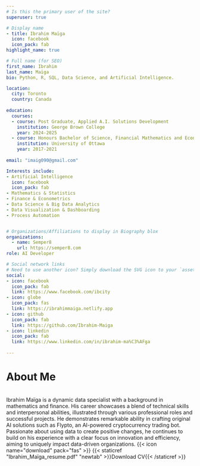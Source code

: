 ```yaml
---
# Is this the primary user of the site?
superuser: true

# Display name
- title: Ibrahim Maïga
  icon: facebook
  icon_pack: fab
highlight_name: true

# Full name (for SEO)
first_name: Ibrahim
last_name: Maïga
bio: Python, R, SQL, Data Science, and Artificial Intelligence.

location:
  city: Toronto
  country: Canada
  
education:
  courses:
  - course: Post Graduate, Applied A.I. Solutions Development
    institution: George Brown College
    year: 2024-2025
  - course: Honours Bachelor of Science, Financial Mathematics and Economics
    institution: University of Ottawa
    year: 2017-2021
    
email: "imaig090@gmail.com"

Interests include:  
- Artificial Intelligence
  icon: facebook
  icon_pack: fab
- Mathematics & Statistics
- Finance & Econometrics
- Data Science & Big Data Analytics
- Data Visualization & Dashboarding  
- Process Automation  


# Organizations/Affiliations to display in Biography blox
organizations:
  - name: Semper8
    url: https://semper8.com
role: AI Developer

# Social network links
# Need to use another icon? Simply download the SVG icon to your `assets/media/icons/` folder.
social:
- icon: facebook
  icon_pack: fab
  link: https://www.facebook.com/ibcity
- icon: globe
  icon_pack: fas
  link: https://ibrahimmaiga.netlify.app
- icon: github
  icon_pack: fab
  link: https://github.com/Ibrahim-Maiga
- icon: linkedin
  icon_pack: fab
  link: https://www.linkedin.com/in/ibrahim-ma%C3%AFga
  
---
```


# About Me
<br>
Ibrahim Maïga is a dynamic data specialist with a background in mathematics and finance. His career showcases a blend of technical skills and interpersonal abilities, illustrated through various professional roles and successful projects. He demonstrates remarkable ability in crafting original AI solutions such as Flypto, an AI-powered cryptocurrency trading bot. Passionate about using data to create positive changes, he continues to build on his experience with a clear focus on innovation and efficiency, aiming to uniquely impact data-driven organizations.

<span class="btn btn-outline-primary btn-page-header btn-download">
  {{< icon name="download" pack="fas" >}} {{< staticref "Ibrahim_Maïga_resume.pdf" "newtab" >}}Download CV{{< /staticref >}}
</span>







